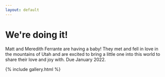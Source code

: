 ```yaml
---
layout: default
---
```


# We're doing it!

Matt and Meredith Ferrante are having a baby! They met and fell in love in the mountains of Utah and are excited to bring a little one into this world to share their love and joy with. Due January 2022.

{% include gallery.html %}
